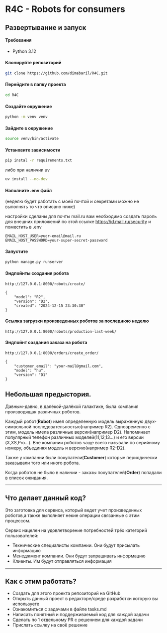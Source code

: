 # R4C - Robots for consumers

## Развертывание и запуск

#### Требования

- Python 3.12

#### Клонируйте репозиторий

```sh
git clone https://github.com/dimabaril/R4C.git
```

#### Перейдите в папку проекта

```sh
cd R4C
```

#### Создайте окружение

```sh
python -m venv venv
```

#### Зайдите в окружение

```sh
source venv/bin/activate
```

#### Установите зависимости

```sh
pip instal -r requirements.txt
```

либо при наличии uv

```sh
uv install --no-dev
```

#### Наполните .env файл

(неделю будет работать с моей почтой и секретами можно не выполнять то что описано ниже)

настройки сделаны для почты mail.ru
вам необходимо создать пароль для внешних приложений по этой ссылке https://id.mail.ru/security и поместить в .env

```
EMAIL_HOST_USER=yuor-email@mail.ru
EMAIL_HOST_PASSWORD=your-super-secret-password
```

#### Запустите

```sh
python manage.py runserver
```

#### Эндпойнты создания робота

```
http://127.0.0.1:8000/robots/create/
```

```
{
    "model": "R2",
    "version": "D2",
    "created": "2024-12-15 23:30:30"
}
```

#### Ссылка загрузки произведенных роботов за последнюю неделю

```
http://127.0.0.1:8000/robots/production-last-week/
```

#### Эндпойнт создания заказа на робота

```
http://127.0.0.1:8000/orders/create_order/
```

```
{
    "customer_email": "your-mail@gmail.com",
    "model": "hu",
    "version": "D1"
}
```

## Небольшая предыстория.

Давным-давно, в далёкой-далёкой галактике, была компания производящая различных
роботов.

Каждый робот(**Robot**) имел определенную модель выраженную двух-символьной
последовательностью(например R2). Одновременно с этим, модель имела различные
версии(например D2). Напоминает популярный телефон различных моделей(11,12,13...) и его версии
(X,XS,Pro...). Вне компании роботов чаще всего называли по серийному номеру, объединяя модель и версию(например R2-D2).

Также у компании были покупатели(**Customer**) которые периодически заказывали того или иного робота.

Когда роботов не было в наличии - заказы покупателей(**Order**) попадали в список ожидания.

---

## Что делает данный код?

Это заготовка для сервиса, который ведет учет произведенных роботов,а также
выполняет некие операции связанные с этим процессом.

Сервис нацелен на удовлетворение потребностей трёх категорий пользователей:

- Технические специалисты компании. Они будут присылать информацию
- Менеджмент компании. Они будут запрашивать информацию
- Клиенты. Им будут отправляться информация

---

## Как с этим работать?

- Создать для этого проекта репозиторий на GitHub
- Открыть данный проект в редакторе/среде разработки которую вы используете
- Ознакомиться с задачами в файле tasks.md
- Написать понятный и поддерживаемый код для каждой задачи
- Сделать по 1 отдельному PR с решением для каждой задачи
- Прислать ссылку на своё решение
